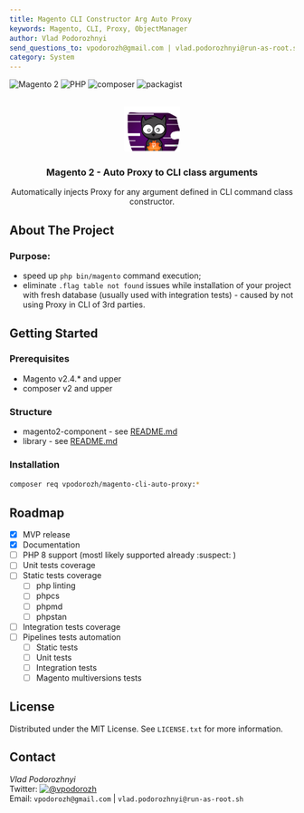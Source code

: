 ```yaml
---
title: Magento CLI Constructor Arg Auto Proxy  
keywords: Magento, CLI, Proxy, ObjectManager  
author: Vlad Podorozhnyi  
send_questions_to: vpodorozh@gmail.com | vlad.podorozhnyi@run-as-root.sh  
category: System
---
```

![Magento 2](https://img.shields.io/badge/Magento-2.4.*-orange)
![PHP](https://img.shields.io/badge/php-7.4-blue)
![composer](https://shields.io/badge/composer-v2-darkgreen)
![packagist](https://img.shields.io/badge/packagist-f28d1a)

<br />
<div align="center">
  <img src="images/logo.png" alt="Logo" width="100" height="80">

<h3 align="center">Magento 2 - Auto Proxy to CLI class arguments</h3>

  <p align="center">
    Automatically injects Proxy for any argument defined in CLI command class constructor.
    <br />
  </p>
</div>

## About The Project

### Purpose:
* speed up `php bin/magento` command execution;
* eliminate `.flag table not found` issues while installation of your project with fresh database (usually used with integration tests) - caused by not using Proxy in CLI of 3rd parties.

## Getting Started

### Prerequisites
* Magento v2.4.* and upper
* composer v2 and upper

### Structure
* magento2-component - see [README.md](component/README.md)
* library - see [README.md](lib/README.md)

### Installation

```bash
composer req vpodorozh/magento-cli-auto-proxy:*
```

## Roadmap

- [x] MVP release
- [x] Documentation
- [ ] PHP 8 support (mostl likely supported already :suspect: )
- [ ] Unit tests coverage
- [ ] Static tests coverage
  - [ ] php linting
  - [ ] phpcs
  - [ ] phpmd
  - [ ] phpstan
- [ ] Integration tests coverage
- [ ] Pipelines tests automation
    - [ ] Static tests
    - [ ] Unit tests
    - [ ] Integration tests
    - [ ] Magento multiversions tests

## License

Distributed under the MIT License. See `LICENSE.txt` for more information.

## Contact

_Vlad Podorozhnyi_  
Twitter: [![@vpodorozh](https://img.shields.io/twitter/url?style=social&url=https%3A%2F%2Ftwitter.com%2Fvpodorozh)](https://twitter.com/vpodorozh)  
Email: `vpodorozh@gmail.com` | `vlad.podorozhnyi@run-as-root.sh`
